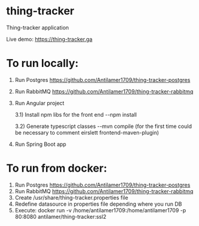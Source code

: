 # thing-tracker
Thing-tracker application

Live demo: https://thing-tracker.ga

# To run locally: 
1) Run Postgres https://github.com/Antilamer1709/thing-tracker-postgres
2) Run RabbitMQ https://github.com/Antilamer1709/thing-tracker-rabbitmq
3) Run Angular project

    3.1) Install npm libs for the front end --npm install
    
    3.2) Generate typescript classes --mvn compile (for the first time could be necessary to comment eirslett frontend-maven-plugin)
    
4) Run Spring Boot app


# To run from docker:
1) Run Postgres https://github.com/Antilamer1709/thing-tracker-postgres
2) Run RabbitMQ https://github.com/Antilamer1709/thing-tracker-rabbitmq
3) Create /usr/share/thing-tracker.properties file
4) Redefine datasource in properties file depending where you run DB
5) Execute: docker run -v /home/antilamer1709:/home/antilamer1709 -p 80:8080 antilamer/thing-tracker:ssl2